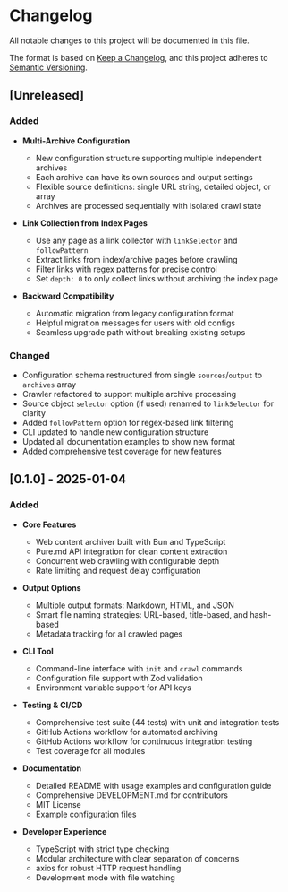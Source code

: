 # Changelog

All notable changes to this project will be documented in this file.

The format is based on [Keep a Changelog](https://keepachangelog.com/en/1.1.0/),
and this project adheres to [Semantic Versioning](https://semver.org/spec/v2.0.0.html).

## [Unreleased]

### Added

- **Multi-Archive Configuration**
  - New configuration structure supporting multiple independent archives
  - Each archive can have its own sources and output settings
  - Flexible source definitions: single URL string, detailed object, or array
  - Archives are processed sequentially with isolated crawl state
  
- **Link Collection from Index Pages**
  - Use any page as a link collector with `linkSelector` and `followPattern`
  - Extract links from index/archive pages before crawling
  - Filter links with regex patterns for precise control
  - Set `depth: 0` to only collect links without archiving the index page
  
- **Backward Compatibility**
  - Automatic migration from legacy configuration format
  - Helpful migration messages for users with old configs
  - Seamless upgrade path without breaking existing setups

### Changed

- Configuration schema restructured from single `sources`/`output` to `archives` array
- Crawler refactored to support multiple archive processing
- Source object `selector` option (if used) renamed to `linkSelector` for clarity
- Added `followPattern` option for regex-based link filtering
- CLI updated to handle new configuration structure
- Updated all documentation examples to show new format
- Added comprehensive test coverage for new features

## [0.1.0] - 2025-01-04

### Added

- **Core Features**
  - Web content archiver built with Bun and TypeScript
  - Pure.md API integration for clean content extraction
  - Concurrent web crawling with configurable depth
  - Rate limiting and request delay configuration
  
- **Output Options**
  - Multiple output formats: Markdown, HTML, and JSON
  - Smart file naming strategies: URL-based, title-based, and hash-based
  - Metadata tracking for all crawled pages
  
- **CLI Tool**
  - Command-line interface with `init` and `crawl` commands
  - Configuration file support with Zod validation
  - Environment variable support for API keys
  
- **Testing & CI/CD**
  - Comprehensive test suite (44 tests) with unit and integration tests
  - GitHub Actions workflow for automated archiving
  - GitHub Actions workflow for continuous integration testing
  - Test coverage for all modules
  
- **Documentation**
  - Detailed README with usage examples and configuration guide
  - Comprehensive DEVELOPMENT.md for contributors
  - MIT License
  - Example configuration files

- **Developer Experience**
  - TypeScript with strict type checking
  - Modular architecture with clear separation of concerns
  - axios for robust HTTP request handling
  - Development mode with file watching